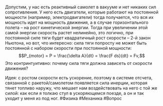 Допустим, у нас есть реактивный самолет в вакууме и нет никаких сил сопротивления. У него есть двигатели, которые работают на постоянной мощности (например, электродвигатели) тогда получается, что вся их мощность идет на мощность движения, а в случае горизонтального полета – на рост кинетической энергии.
Тогда при увеличении этой самой энергии скорость растет нелинейно, это логично, при постоянной силе тяги будет квадратичный рост скорости – 2-й закон Ньютона, но вот, что интересно: сила тяги попросту не может быть постоянной с набором скорости при постоянной мощности:
$$P_{motor} = P = \frac{\delta A}{dt} = \frac{F ds}{dt} = Fv,$$
Это контринтуитивно: почему сила тяги должна зависеть от скорости движения?

Идея: с ростом скорости есть ускорение, поэтому в системе отсчета, связанной с ракетой/самолетом появляется сила инерции, которая тянет топливо наружу, что мешает нам воздействовать на него с той же силой: как если я толкаю стул в ускоряющемся поезде, а он и так уходит у меня из под ног.
#Физика #Механика #Вопрос 